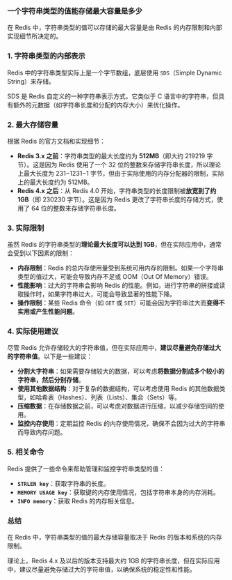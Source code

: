 ### 一个字符串类型的值能存储最大容量是多少

在 Redis 中，字符串类型的值可以存储的最大容量是由 Redis 的内存限制和内部实现细节所决定的。

### 1. **字符串类型的内部表示**

Redis 中的字符串类型实际上是一个字节数组，底层使用 `SDS`（Simple Dynamic String）来存储。

SDS 是 Redis 自定义的一种字符串表示方式，它类似于 C 语言中的字符串，但具有额外的元数据（如字符串长度和分配的内存大小）来优化操作。

### 2. **最大存储容量**

根据 Redis 的官方文档和实现细节：

- **Redis 3.x 之前**：字符串类型的最大长度约为 **512MB**（即大约 219219 字节）。这是因为 Redis 使用了一个 32
  位的整数来存储字符串长度，所以理论上最大长度为 231−1231−1 字节，但由于实际使用的内存分配器的限制，实际上的最大长度约为
  512MB。
- **Redis 4.x 之后**：从 Redis 4.0 开始，字符串类型的长度限制被**放宽到了约 1GB**（即 230230 字节）。这是因为 Redis
  更改了字符串长度的存储方式，使用了 64 位的整数来存储字符串长度。

### 3. **实际限制**

虽然 Redis 的字符串类型的**理论最大长度可以达到 1GB**，但在实际应用中，通常会受到以下因素的限制：

- **内存限制**：Redis 的总内存使用量受到系统可用内存的限制。如果一个字符串类型的值过大，可能会导致内存不足或 OOM（Out Of
  Memory）错误。
- **性能影响**：过大的字符串会影响 Redis 的性能。例如，进行字符串的拼接或读取操作时，如果字符串过大，可能会导致显著的性能下降。
- **操作限制**：某些 Redis 命令（如 `GET` 或 `SET`）可能会因为字符串过大而**变得不实用或产生性能问题**。

### 4. **实际使用建议**

尽管 Redis 允许存储较大的字符串值，但在实际应用中，**建议尽量避免存储过大的字符串值**。以下是一些建议：

- **分割大字符串**：如果需要存储较大的数据，可以考虑**将数据分割成多个较小的字符串，然后分别存储**。
- **使用其他数据结构**：对于复杂的数据结构，可以考虑使用 Redis 的其他数据类型，如哈希表（Hashes）、列表（Lists）、集合（Sets）等。
- **压缩数据**：在存储数据之前，可以考虑对数据进行压缩，以减少存储空间的使用。
- **监控内存使用**：定期监控 Redis 的内存使用情况，确保不会因为过大的字符串而导致内存问题。

### 5. **相关命令**

Redis 提供了一些命令来帮助管理和监控字符串类型的值：

- **`STRLEN key`**：获取字符串的长度。
- **`MEMORY USAGE key`**：获取键的内存使用情况，包括字符串本身的内存消耗。
- **`INFO memory`**：获取 Redis 的内存相关信息。

### 总结

在 Redis 中，字符串类型的值的最大存储容量取决于 Redis 的版本和系统的内存限制。

理论上，Redis 4.x 及以后的版本支持最大约 1GB 的字符串长度，但在实际应用中，建议尽量避免存储过大的字符串值，以确保系统的稳定性和性能。